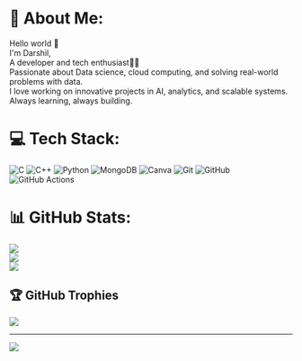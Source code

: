 # 💫 About Me:
Hello world 👋<br>I'm Darshil,<br>A developer and tech enthusiast🧑‍💻<br>Passionate about Data science, cloud computing, and solving real-world problems with data. <br>I love working on innovative projects in AI, analytics, and scalable systems. <br>Always learning, always building.


# 💻 Tech Stack:
![C](https://img.shields.io/badge/c-%2300599C.svg?style=for-the-badge&logo=c&logoColor=white) ![C++](https://img.shields.io/badge/c++-%2300599C.svg?style=for-the-badge&logo=c%2B%2B&logoColor=white) ![Python](https://img.shields.io/badge/python-3670A0?style=for-the-badge&logo=python&logoColor=ffdd54) ![MongoDB](https://img.shields.io/badge/MongoDB-%234ea94b.svg?style=for-the-badge&logo=mongodb&logoColor=white) ![Canva](https://img.shields.io/badge/Canva-%2300C4CC.svg?style=for-the-badge&logo=Canva&logoColor=white) ![Git](https://img.shields.io/badge/git-%23F05033.svg?style=for-the-badge&logo=git&logoColor=white) ![GitHub](https://img.shields.io/badge/github-%23121011.svg?style=for-the-badge&logo=github&logoColor=white) ![GitHub Actions](https://img.shields.io/badge/github%20actions-%232671E5.svg?style=for-the-badge&logo=githubactions&logoColor=white)
# 📊 GitHub Stats:
![](https://github-readme-stats.vercel.app/api?username=Anonymous-7777&theme=dark&hide_border=false&include_all_commits=true&count_private=false)<br/>
![](https://nirzak-streak-stats.vercel.app/?user=Anonymous-7777&theme=dark&hide_border=false)<br/>
![](https://github-readme-stats.vercel.app/api/top-langs/?username=Anonymous-7777&theme=dark&hide_border=false&include_all_commits=true&count_private=false&layout=compact)

## 🏆 GitHub Trophies
![](https://github-profile-trophy.vercel.app/?username=Anonymous-7777&theme=blue_navy&no-frame=true&no-bg=true&margin-w=4)

---
[![](https://visitcount.itsvg.in/api?id=Anonymous-7777&icon=0&color=12)](https://visitcount.itsvg.in)

<!-- Proudly created with GPRM ( https://gprm.itsvg.in ) -->
